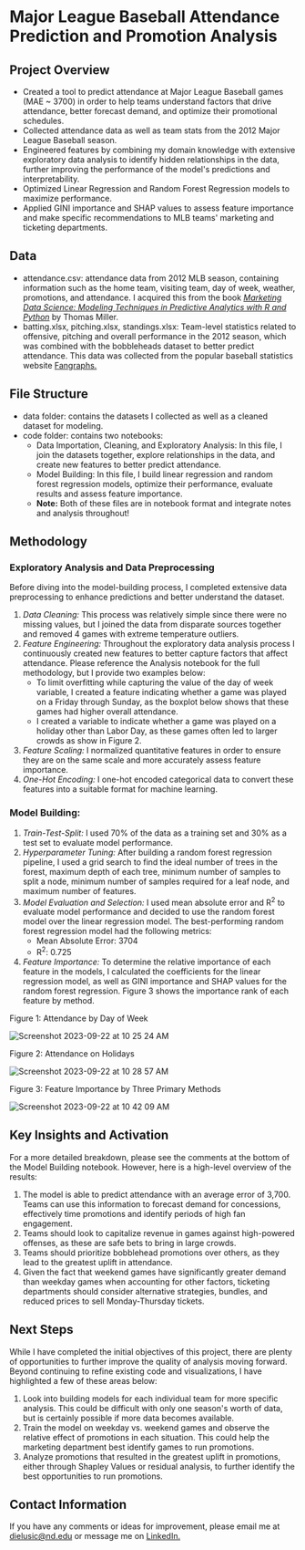 # Major League Baseball Attendance Prediction and Promotion Analysis

## Project Overview
* Created a tool to predict attendance at Major League Baseball games (MAE ~ 3700) in order to help teams understand factors that drive attendance, better forecast demand, and optimize their promotional schedules.
* Collected attendance data as well as team stats from the 2012 Major League Baseball season.
* Engineered features by combining my domain knowledge with extensive exploratory data analysis to identify hidden relationships in the data, further improving the performance of the model's predictions and interpretability.
* Optimized Linear Regression and Random Forest Regression models to maximize performance. 
* Applied GINI importance and SHAP values to assess feature importance and make specific recommendations to MLB teams' marketing and ticketing departments.


## Data
* attendance.csv: attendance data from 2012 MLB season, containing information such as the home team, visiting team, day of week, weather, promotions, and attendance. I acquired this from the book [*Marketing Data Science: Modeling Techniques in Predictive Analytics with R and Python*](https://www.amazon.com/Marketing-Data-Science-Techniques-Predictive/dp/0133886557) by Thomas Miller.
* batting.xlsx, pitching.xlsx, standings.xlsx: Team-level statistics related to offensive, pitching and overall performance in the 2012 season, which was combined with the bobbleheads dataset to better predict attendance. This data was collected from the popular baseball statistics website [Fangraphs.](https://www.fangraphs.com/)

## File Structure
* data folder: contains the datasets I collected as well as a cleaned dataset for modeling.
* code folder: contains two notebooks:
  * Data Importation, Cleaning, and Exploratory Analysis: In this file, I join the datasets together, explore relationships in the data, and create new features to better predict attendance.
  * Model Building: In this file, I build linear regression and random forest regression models, optimize their performance, evaluate results and assess feature importance.
  * **Note:** Both of these files are in notebook format and integrate notes and analysis throughout!
 
## Methodology
### Exploratory Analysis and Data Preprocessing
Before diving into the model-building process, I completed extensive data preprocessing to enhance predictions and better understand the dataset.
1. *Data Cleaning:* This process was relatively simple since there were no missing values, but I joined the data from disparate sources together and removed 4 games with extreme temperature outliers.
2. *Feature Engineering:* Throughout the exploratory data analysis process I continuously created new features to better capture factors that affect attendance. Please reference the Analysis notebook for the full methodology, but I provide two examples below:
   * To limit overfitting while capturing the value of the day of week variable, I created a feature indicating whether a game was played on a Friday through Sunday, as the boxplot below shows that these games had higher overall attendance.
   * I created a variable to indicate whether a game was played on a holiday other than Labor Day, as these games often led to larger crowds as show in Figure 2.
4. *Feature Scaling:* I normalized quantitative features in order to ensure they are on the same scale and more accurately assess feature importance.
5. *One-Hot Encoding:* I one-hot encoded categorical data to convert these features into a suitable format for machine learning.

### Model Building:
1. *Train-Test-Split:* I used 70% of the data as a training set and 30% as a test set to evaluate model performance.
2. *Hyperparameter Tuning:* After building a random forest regression pipeline, I used a grid search to find the ideal number of trees in the forest, maximum depth of each tree, minimum number of samples to split a node, minimum number of samples required for a leaf node, and maximum number of features.
4. *Model Evaluation and Selection:* I used mean absolute error and R<sup>2</sup> to evaluate model performance and decided to use the random forest model over the linear regression model. The best-performing random forest regression model had the following metrics:
   * Mean Absolute Error: 3704
   * R<sup>2</sup>: 0.725
5. *Feature Importance:* To determine the relative importance of each feature in the models, I calculated the coefficients for the linear regression model, as well as GINI importance and SHAP values for the random forest regression. Figure 3 shows the importance rank of each feature by method.

Figure 1: Attendance by Day of Week

![Screenshot 2023-09-22 at 10 25 24 AM](https://github.com/daniel-ielusic/MLB-Attendance-Prediction/assets/92276875/69442ac0-1201-47fd-b35e-b60f37e2cc57)

Figure 2: Attendance on Holidays

![Screenshot 2023-09-22 at 10 28 57 AM](https://github.com/daniel-ielusic/MLB-Attendance-Prediction/assets/92276875/f579f248-2156-4818-805c-aa177f7d2492)

Figure 3: Feature Importance by Three Primary Methods

![Screenshot 2023-09-22 at 10 42 09 AM](https://github.com/daniel-ielusic/MLB-Attendance-Prediction/assets/92276875/44a6a6ca-4fe8-4066-a765-1398391014d7)

## Key Insights and Activation
For a more detailed breakdown, please see the comments at the bottom of the Model Building notebook. However, here is a high-level overview of the results:
1. The model is able to predict attendance with an average error of 3,700. Teams can use this information to forecast demand for concessions, effectively time promotions and identify periods of high fan engagement.
2. Teams should look to capitalize revenue in games against high-powered offenses, as these are safe bets to bring in large crowds.
3. Teams should prioritize bobblehead promotions over others, as they lead to the greatest uplift in attendance.
4. Given the fact that weekend games have significantly greater demand than weekday games when accounting for other factors, ticketing departments should consider alternative strategies, bundles, and reduced prices to sell Monday-Thursday tickets.

## Next Steps

While I have completed the initial objectives of this project, there are plenty of opportunities to further improve the quality of analysis moving forward. Beyond continuing to refine existing code and visualizations, I have highlighted a few of these areas below:

1. Look into building models for each individual team for more specific analysis. This could be difficult with only one season's worth of data, but is certainly possible if more data becomes available.
2. Train the model on weekday vs. weekend games and observe the relative effect of promotions in each situation. This could help the marketing department best identify games to run promotions.
3. Analyze promotions that resulted in the greatest uplift in promotions, either through Shapley Values or residual analysis, to further identify the best opportunities to run promotions.

## Contact Information

If you have any comments or ideas for improvement, please email me at dielusic@nd.edu or message me on [LinkedIn.](https://www.linkedin.com/in/daniel-ielusic/)
